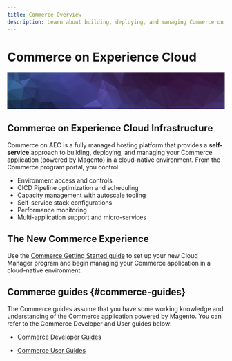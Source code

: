 ```yaml
---
title: Commerce Overview
description: Learn about building, deploying, and managing Commerce on Adobe Experience Cloud.
---
```

# Commerce on Experience Cloud

![Banner](../assets/banner-hex-violet.png)

## Commerce on Experience Cloud Infrastructure

Commerce on AEC is a fully managed hosting platform that provides a **self-service** approach to building, deploying, and managing your Commerce application (powered by Magento) in a cloud-native environment. From the Commerce program portal, you control:

- Environment access and controls
- CICD Pipeline optimization and scheduling
- Capacity management with autoscale tooling
- Self-service stack configurations
- Performance monitoring
- Multi-application support and micro-services

## The New Commerce Experience

Use the [Commerce Getting Started guide](../getting-started/overview.md) to set up your new Cloud Manager program and begin managing your Commerce application in a cloud-native environment.

## Commerce guides {#commerce-guides}

The Commerce guides assume that you have some working knowledge and understanding of the Commerce application powered by Magento. You can refer to the Commerce Developer and User guides below:

- [Commerce Developer Guides](https://devdocs.magento.com)

- [Commerce User Guides](https://docs.magento.com/user-guide)
